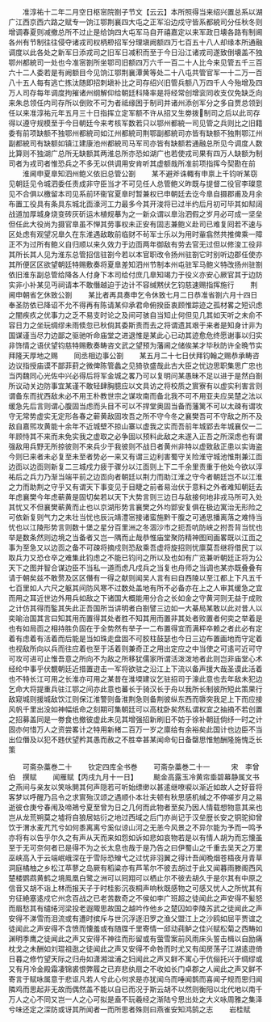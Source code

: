 <!-- { "loadSidebar": true } -->
　　准淳祐十二年二月空日枢宻院劄子节文【云云】本所照得当来绍兴置总系以湖广江西京西六路之赋专一饷江鄂荆襄四大屯之正军沿边戍守皆系都綂司分任秋冬则增调春夏则减撤总所不过止是给饷四大屯军马自开禧嘉定以来军政日壊各路有制阃各州有节制往往侵夺诸戎司权柄剙招军分理塡阙额四万七百五十八人却缘本所通融调度以此各处之新军日添戎司之旧军日减积而至于今日沿江诸戎司遂致倒壊盖不独鄂州都綂司一处也今准宻劄所坐鄂司旧额四万六千一百二十人比今来见管五千三百六十二人委若是有阙额目今见饷江鄂荆襄潭黄等处二十八屯共管官军一十二万一百八十五人每有逃亡拣汰随即招刺塡补比之司存绍兴旧管兵额八万四千人今殆增及四万人司存每年调度拘摧诸州纲解仰给朝廷科降率是将经常创增衮同收支仅免缺乏向来朱总领任内司存所以倒败不可为者祗缘困于制司并诸州添创军分之多自贾总领到任以来准淳祐元年五月三十日指挥立定军额不许从招又生劵拨制司之后以此司存得以遵守规模至于今日朝廷今来考核军数若只以鄂州都綂一司见管之兵则比之旧籍委有前项缺额不独鄂州都綂司如江州都綂司荆鄂副都綂司亦皆有缺额不独荆鄂江州副都綂司有缺额如镇江建康池州都綂司马军司亦皆有缺额若通融总所见今调度人数比算则不独湖广总所无缺额其两淮总所亦恐如湖广也若使戎司果有四万人缺额为制司者为戎司者惟恐兵之不多无以供调用安肯听其虚额哉所准前项指挥今契勘在前
　　淮阃申夏臯知泗州鲍义依旧总管公劄
　　某不避斧诛輙有申禀上千钧听某窃见朝廷见令城泗委任责成非守臣当才不可见任人总管鲍义昨既与提督二役官李璨意见不合俱以檄留本司见系前环衞官夏臯时暂兼权已申朝廷去讫今臯自摄郡甫及月余布置工役具有条具东城北靣濠河工力最多今其开浚将已过半约后月初可毕其如幇阔战道加厚城身烧变砖灰斫运木植规摹为之一新众谓以臯治泗假之岁月必可成一坚垒但任此大役尚为摄官臯虽不惮其劳事权未正安有固志兼鲍义赴司已难复囘若不速与区处虑有观望况臯久在东淮遇敌敢前临财不茍军士乐以为用时軰翕然共推俾乘一障正不为过所有鲍义自归顺以来久效力于边靣两年御敌有劳去官无过但以修浚工役非其所长其人见为淮东总管招信驻劄今若以本官职改令扬州驻劄它时别听边郡任使亦其所便区区欲望朝廷特赐敷奏将夏臯差知泗州节制本州屯驻军马鲍义特改扬州驻劄依旧淮东副总管给降各人付身下本司给付庶几臯知竭力于役义亦安心厥官其于边防实非小补某见丏祠请本不敢僭越迫于边计不容缄黙伏乞钧慈速赐指挥施行
　　荆阃申朝省乞休致公劄
　　某比者再具奏申乞令休致七月二日恭准省劄六月十四日奉圣防依已降诏不允不得再有陈请某仰承君命俯揆臣衷顾惟踪迹之孤材畧之短识虑之闇疾疚之优事力之乏不易支时论之及间可骇自当知止何但见几其如天听之未俞不容日力之坐玩绸缪未雨倐忽已秋倘其委斯责而去之将谓遗其艰于来者是知身计非为国谋谨当尽力边鄙之驱驰听命庙堂之进退惟是某此心已动其迹愈危终愿谢事以归实非饰情之语伏望钧慈特赐敷奏畴咨文武之望预为藩阃之储俟某才毕秋防许全晩节实拜隆天厚地之赐
　　囘丞相边事公劄
　　某五月二十七日伏拜钧翰之赐恭承畴咨边议指授庙谟不鄙菲葑之微俾陈管蠡之见猗欤盛哉此古大臣之忧边思职集思广忠也当丙魏同心光佐中兴必得后将军金城之畧乃可以复明问某愚昧不足以进于是然白劄所议动关边防事宜某谨不敢轻肆胸臆应以文具访之将校质之賔寮有以虚实利害言则谓备东而扰西敌未必不用王朴教世宗之谋攻南而备北我不可不用亚夫应吴楚之法以缓急先后言则谓心腹固当虑而头目不可以不捍堂奥固当备而藩篱不可以太疎有谓攻守无常势虚实无定形各春之蕲黄敌固攻吾之所不守今冬之襄樊吾可不守敌之所不及敌自嘉煕攻黄能十余年不近城壁不掠山寨以虚我之实而吾前年城郢去年城襄仅一二年顾恃其不来而未免实我之虚取之必争固以预料此敌之未遂入正吾之所深虑也有谓强敌用兵野无所掠彼则不来兵少于我彼则不战日者黄州非特以虚致敌正患以实诲盗今则巳来者未必复至未至者势必一来又有谓三边利害蜀守关险淮守城池惟荆兼江靣边靣以边靣则新复二三城戍力疲于骤分以江靣则上下二千余里责重于他处今欲以淳祐后之兵力乃渐当端平前之边靣向者朝廷以荆力而助江淮之守今者朝廷岂不以江淮之力而助荆之守乎又有谓天下事变见于目睫之前者易治伏于意料之外者难知朝廷去年虑襄樊今年虑蕲黄是固切矣若以天下大势言则三边日与敌接何地非戎马所可入处其忧又不但襄樊蕲黄而止也以京湖形势言襄樊之外均郢安复俱在极边寓治无形险之可依新复则气力之未壮当忧也辰沅靖澧宻接诸蛮施黔干腹之可通思播离落之难恃当忧也以江陵形势言则数十堡之星分百里洲之冬涸沙市之扼吾吭防峡之拊吾背当忧也举是数条然则边境之当备者又岂一隅而止哉恭惟庙堂聚防精神图囘画畧既以江靣之事为至急又以边靣之备不可疎将摘戍则恐敌乘吾虚将旋招则忧廪莫吾继将借民丁以取兵力又恐仓卒之难集此钧虑之不能已钧问之所以及也如有广览兼听朝廷正将为公天下之图并智合谋边臣不当私一道而虑凡戍兵之当复也舟师之当调也某亦既叠叠有请于朝矣兹不敢赘及区区僭有一得之献则闻吴人言有曰自西陵以至江都上下凡五千七百里如人六尺之躯其间防风寒不过数处盖地有所不必备亦在上之人审其缓急之宜而用之耳近世边外用兵如敌之下诸国大概能用分合之长如金之守黄河则无益于成败之计仿其得而鍳其失此正吾国所当讲明者白劄譬三边如一大棊局某敢以此对昔人以奕喻治国其言曰知其用而置得其处者胜不知其用而置非其处者败置者何奕之举着是也有如局靣之相持胜负固在于全势然有举子一二布置得宜而满枰卒赖之者此必有定着有虑着有活着而后能是当如珠走盘固不可胶柱鼓瑟也今日三边布置画地而守定着也视敌所向以兵而往应着也至于活着则兼奇正之用出定应之中当使之可逺可近可守可攻可进可止惟吾意之所向不为敌之所移犹儒家所谓活泼泼地者此则岂非庙堂心术经纶中事乎伏覩朝廷近措置逰击一军将欲驻之沿江上下流以备声援大哉圣谟此活着也不特长江可用之长淮亦可用之某昔在淮堧建议乞驻招司于濠此意也去年敌未犯边乞命大将提重兵驻江鄂之间亦此意也蕃长于骑汉长于舟以我所长制彼所短此策果行敌窥城则援城敌饮江则保江淮警则备淮荆急则备荆彼纵东西而隳突我足上下而应接风帆千里出没如神幅纸命之刻期可集朝廷可以高枕卧矣然私谓权宜之抽摘不若创置之招募盖同是一劵食也撤彼虚此未见其增强招新刷旧不妨于徐补朝廷倘纾一时之计固亦何惜万人之资尝畧计之特用新楮二百万一岁之廪给有余裕矣此国计也边臣不当出位僭及以犯不韪伏望矜其愚而赦之不胜幸甚某闻命旬日备罄思惟勉酬隆施愧乏长策










　　可斋杂藁巻二十
　　钦定四库全书巻
　　可斋杂藁巻二十一　　　宋　李曾伯　撰赋
　　闻雁赋【丙戌九月十一日】
　　颷金高露玉冷黄帘埀碧幕静属文书之燕间与亲友以笑咏閴其何声隠若可听始缥缈以甚逺继嘹唳以渐近如故人之好音将客梦以呼醒乃吕令之求賔殆汉颂之遇顺仆本壮夫顿有秋思感机缄之不停嗟岁月之易逝彼仓庚兮春闱及啼鴂兮夏至曾为日之几何而此物者至矣乃因人情载想物意其来也岂从龙荒朔莫之墟将自狼居姑衍之地过西域之后门亦尚记于汉垒歴长安之铜驼抑曾饮于渭水麦芁芁兮如何黍离离兮奚似谅山河之无恙今风景之不异尔能为予而一鸣予亦将有以告乎尔久之有声从天而来如怨如诉如悲如哀物若是以有情人胡为而忘懐虽至于无可奈何者已是得不为之长太息也哉于是乃告之曰伊蜀山之千重去吴天之万里巫峡高入于云端岷峨深在于雪际恐矰弋之过忧非羽翼之得计吾闻晩烟苍梧夜月青草洞庭橘柚之乡松江苹蓼之岛厥有稻粱亦有芦苇尔不彼去胡过于此又闻暮雨滕阁西风楚楼鹦鹉黄鹤之境鳯凰白鹭之洲可以囘翔可以栖止尔不彼去胡久于是尔其有中原之信音又胡不诣上林而报天子于时桂影沉夜桐声响秋既感物之可感又忧人之所忧其有穷征絶塞逺戍它州念百战之已老苦数奇之不侯如李广班超之徒闻此之声安得不髪怒而眉愁其有缱绻河梁投老遐陬思故国之越吟作他乡之楚囚如李陵苏武之徒闻此之声安得不涕雪而泪流或有遭时摈斥与世沉浮逐汨罗之渔父盟江上之沙鸥如屈平贾谊之徒闻此之声安得不含愤而懐羞或有随牒千里寄情一邱动莼鲈之佳兴赋松菊之西畴如渊明季鹰之徒闻此之声又安得不神往而形留或有萤雪案前风雨床头誓击楫以自励痛枕戈之未酬如刘琨祖逖之徒闻此之声又安得不命咎而时尤又有闺房荡子江湖逺逰倚日暮之修竹望天际之归舟如潇湘湓浦之妇闻此之声又鲜不寓心于伉俪托兴于绸缪或又有月冷金殿霜凄锦裘恨弊履之已弃悲纨扇之不收如长门卓郡之人闻此之声又鲜不寄言于赋咏属意于悲讴凡若人兮此心何求是亦犹闻乌而唾闻鹊而喜闻子规而思归闻隣鸡而思起非无故而偶然盖不能以自已而况于斯云胡不以然则衡阳以北代地以南千万人之心不同又岂一人之心可拟是盍不玩羲经之渐陆兮思出处之大义咏周雅之集泽兮味还定之深防或讶其所闻者一而所思者殊则曰燕雀安知鸿鹄之志
　　岩桂赋
